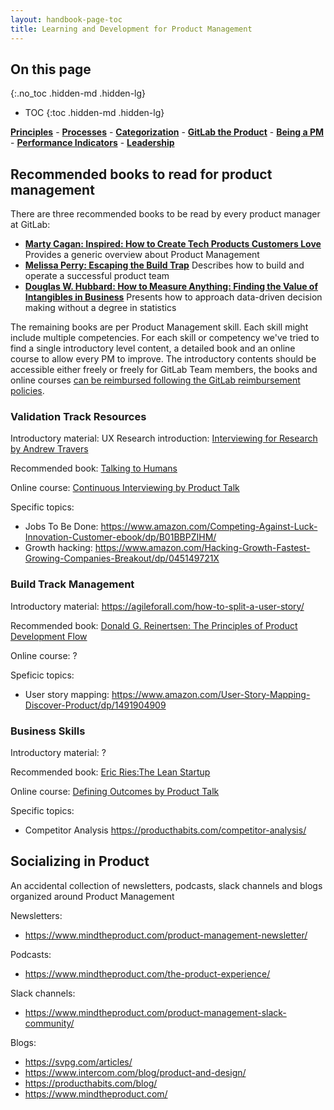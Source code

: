 ```yaml
---
layout: handbook-page-toc
title: Learning and Development for Product Management
---
```


## On this page

{:.no_toc .hidden-md .hidden-lg}

- TOC
{:toc .hidden-md .hidden-lg}

[**Principles**](/handbook/product/product-principles/) - [**Processes**](/handbook/product/product-processes/) - [**Categorization**](/handbook/product/categories/) - [**GitLab the Product**](/handbook/product/gitlab-the-product) - [**Being a PM**](/handbook/product/product-manager-role) - [**Performance Indicators**](/handbook/product/performance-indicators/) - [**Leadership**](/handbook/product/product-leadership/)

## Recommended books to read for product management

There are three recommended books to be read by every product manager at GitLab:

- **[Marty Cagan: Inspired: How to Create Tech Products Customers Love](https://www.amazon.com/INSPIRED-Create-Tech-Products-Customers-ebook/dp/B077NRB36N)** Provides a generic overview about Product Management
- **[Melissa Perry: Escaping the Build Trap](https://www.amazon.com/Escaping-Build-Trap-Effective-Management/dp/149197379X/)** Describes how to build and operate a successful product team
- **[Douglas W. Hubbard: How to Measure Anything: Finding the Value of Intangibles in Business](https://www.amazon.com/How-Measure-Anything-Intangibles-Business-ebook/dp/B00INUYS2U)** Presents how to approach data-driven decision making without a degree in statistics

The remaining books are per Product Management skill. Each skill might include multiple competencies. For each skill or competency we've tried to find a single introductory level content, a detailed book and an online course to allow every PM to improve. The introductory contents should be accessible either freely or freely for GitLab Team members, the books and online courses [can be reimbursed following the GitLab reimbursement policies](https://about.gitlab.com/handbook/finance/expenses/#work-related-online-courses-and-professional-development-certifications).

### Validation Track Resources

Introductory material: UX Research introduction: [Interviewing for Research by Andrew Travers](https://trvrs.co/book/)

Recommended book: [Talking to Humans](https://www.amazon.co.uk/Talking-Humans-Success-understanding-customers-ebook/dp/B00NSUEUL4)

Online course: [Continuous Interviewing by Product Talk](https://learn.producttalk.org/p/continuous-interviewing)

Specific topics:

- Jobs To Be Done: https://www.amazon.com/Competing-Against-Luck-Innovation-Customer-ebook/dp/B01BBPZIHM/
- Growth hacking: https://www.amazon.com/Hacking-Growth-Fastest-Growing-Companies-Breakout/dp/045149721X

### Build Track Management

Introductory material: https://agileforall.com/how-to-split-a-user-story/

Recommended book: [Donald G. Reinertsen: The Principles of Product Development Flow](https://www.amazon.com/Principles-Product-Development-Flow-Generation/dp/1935401009)

Online course: ?

Speficic topics:

- User story mapping: https://www.amazon.com/User-Story-Mapping-Discover-Product/dp/1491904909

### Business Skills

Introductory material: ?

Recommended book: [Eric Ries:The Lean Startup](https://www.amazon.com/Lean-Startup-Entrepreneurs-Continuous-Innovation/dp/0307887898)

Online course: [Defining Outcomes by Product Talk](https://learn.producttalk.org/p/defining-outcomes)

Specific topics:

- Competitor Analysis https://producthabits.com/competitor-analysis/

## Socializing in Product

An accidental collection of newsletters, podcasts, slack channels and blogs organized around Product Management

Newsletters:

- https://www.mindtheproduct.com/product-management-newsletter/

Podcasts:

- https://www.mindtheproduct.com/the-product-experience/

Slack channels:

- https://www.mindtheproduct.com/product-management-slack-community/

Blogs:
- https://svpg.com/articles/
- https://www.intercom.com/blog/product-and-design/
- https://producthabits.com/blog/
- https://www.mindtheproduct.com/